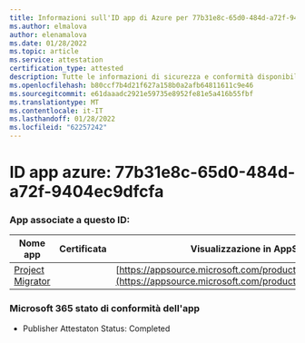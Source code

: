 ```yaml
---
title: Informazioni sull'ID app di Azure per 77b31e8c-65d0-484d-a72f-9404ec9dfcfa
ms.author: elmalova
author: elenamalova
ms.date: 01/28/2022
ms.topic: article
ms.service: attestation
certification_type: attested
description: Tutte le informazioni di sicurezza e conformità disponibili per 77b31e8c-65d0-484d-a72f-9404ec9dfcfa.
ms.openlocfilehash: b80ccf7b4d21f627a158b0a2afb64811611c9e46
ms.sourcegitcommit: e61daaadc2921e59735e8952fe81e5a416b55fbf
ms.translationtype: MT
ms.contentlocale: it-IT
ms.lasthandoff: 01/28/2022
ms.locfileid: "62257242"
---
```

# <a name="azure-app-id-77b31e8c-65d0-484d-a72f-9404ec9dfcfa"></a>ID app azure: 77b31e8c-65d0-484d-a72f-9404ec9dfcfa


### <a name="apps-associated-with-this-id"></a>App associate a questo ID:
| **Nome app** | **Certificata** | **Visualizzazione in AppSource** |
|--------------|---------------|-----------------------|
| [Project Migrator](https://docs.microsoft.com/microsoft-365-app-certification/forward/WA200003160) |  | [https://appsource.microsoft.com/product/office/WA200003160](https://appsource.microsoft.com/product/office/WA200003160) |

### <a name="microsoft-365-app-compliance-status"></a>Microsoft 365 stato di conformità dell'app
- Publisher Attestaton Status: Completed
